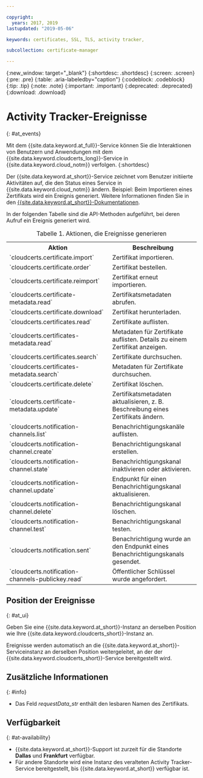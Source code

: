 ```yaml
---

copyright:
  years: 2017, 2019
lastupdated: "2019-05-06"

keywords: certificates, SSL, TLS, activity tracker,

subcollection: certificate-manager

---
```


{:new_window: target="_blank"}
{:shortdesc: .shortdesc}
{:screen: .screen}
{:pre: .pre}
{:table: .aria-labeledby="caption"}
{:codeblock: .codeblock}
{:tip: .tip}
{:note: .note}
{:important: .important}
{:deprecated: .deprecated}
{:download: .download}

# Activity Tracker-Ereignisse  
{: #at_events}

Mit dem {{site.data.keyword.at_full}}-Service können Sie die Interaktionen von Benutzern und Anwendungen mit dem {{site.data.keyword.cloudcerts_long}}-Service in {{site.data.keyword.cloud_notm}} verfolgen.
{:shortdesc}

Der {{site.data.keyword.at_short}}-Service zeichnet vom Benutzer initiierte Aktivitäten auf, die den Status eines Service in {{site.data.keyword.cloud_notm}} ändern. Beispiel: Beim Importieren eines Zertifikats wird ein Ereignis generiert. Weitere Informationen finden Sie in den [{{site.data.keyword.at_short}}-Dokumentationen](/docs/services/Activity-Tracker-with-LogDNA?topic=logdnaat-getting-started#getting-started).

In der folgenden Tabelle sind die API-Methoden aufgeführt, bei deren Aufruf ein Ereignis generiert wird.

<table>
  <caption>Tabelle 1. Aktionen, die Ereignisse generieren</caption>
  <tr>
    <th>Aktion</th>
	  <th>Beschreibung</th>
  </tr>
  <tr>
    <td>`cloudcerts.certificate.import`</td>
	  <td>Zertifikat importieren.</td>
  </tr>
  <tr>
    <td>`cloudcerts.certificate.order`</td>
	  <td>Zertifikat bestellen.</td>
  </tr>
  <tr>
    <td>`cloudcerts.certificate.reimport`</td>
	  <td>Zertifikat erneut importieren.</td>
  </tr>
  <tr>
    <td>`cloudcerts.certificate-metadata.read`</td>
	  <td>Zertifikatsmetadaten abrufen.</td>
  </tr>
  <tr>
    <td>`cloudcerts.certificate.download`</td>
	  <td>Zertifikat herunterladen.</td>
  </tr>
  <tr>
    <td>`cloudcerts.certificates.read`</td>
	  <td>Zertifikate auflisten.</td>
  </tr>
  <tr>
    <td>`cloudcerts.certificates-metadata.read`</td>
	  <td>Metadaten für Zertifikate auflisten. Details zu einem Zertifikat anzeigen.</td>
  </tr>
  <tr>
    <td>`cloudcerts.certificates.search`</td>
	  <td>Zertifikate durchsuchen.</td>
  </tr>
  <tr>
    <td>`cloudcerts.certificates-metadata.search`</td>
	  <td>Metadaten für Zertifikate durchsuchen.</td>
  </tr>
  <tr>
    <td>`cloudcerts.certificate.delete`</td>
	  <td>Zertifikat löschen.</td>
  </tr>
  <tr>
    <td>`cloudcerts.certificate-metadata.update`</td>
	  <td>Zertifikatsmetadaten aktualisieren, z. B. Beschreibung eines Zertifikats ändern.</td>
  </tr>
  <tr>
    <td>`cloudcerts.notification-channels.list`</td>
	  <td>Benachrichtigungskanäle auflisten.</td>
  </tr>
  <tr>
    <td>`cloudcerts.notification-channel.create`</td>
	  <td>Benachrichtigungskanal erstellen.</td>
  </tr>
  <tr>
    <td>`cloudcerts.notification-channel.state`</td>
	  <td>Benachrichtigungskanal inaktivieren oder aktivieren.</td>
  </tr>
  <tr>
    <td>`cloudcerts.notification-channel.update`</td>
	  <td>Endpunkt für einen Benachrichtigungskanal aktualisieren.</td>
  </tr>
  <tr>
    <td>`cloudcerts.notification-channel.delete`</td>
	  <td>Benachrichtigungskanal löschen.</td>
  </tr>
  <tr>
    <td>`cloudcerts.notification-channel.test`</td>
	  <td>Benachrichtigungskanal testen.</td>
  </tr>
  <tr>
    <td>`cloudcerts.notification.sent`</td>
	  <td>Benachrichtigung wurde an den Endpunkt eines Benachrichtigungskanals gesendet.</td>
  </tr>
  <tr>
    <td>`cloudcerts.notification-channels-publickey.read`</td>
	  <td>Öffentlicher Schlüssel wurde angefordert.</td>
  </tr>
</table>

## Position der Ereignisse
{: #at_ui}

Geben Sie eine {{site.data.keyword.at_short}}-Instanz an derselben Position wie Ihre {{site.data.keyword.cloudcerts_short}}-Instanz an.

Ereignisse werden automatisch an die {{site.data.keyword.at_short}}-Serviceinstanz an derselben Position weitergeleitet, an der der {{site.data.keyword.cloudcerts_short}}-Service bereitgestellt wird.

## Zusätzliche Informationen
{: #info}

* Das Feld *requestData_str* enthält den lesbaren Namen des Zertifikats.

## Verfügbarkeit
{: #at-availability}

* {{site.data.keyword.at_short}}-Support ist zurzeit für die Standorte **Dallas** und **Frankfurt** verfügbar.
* Für andere Standorte wird eine Instanz des veralteten Activity Tracker-Service bereitgestellt, bis {{site.data.keyword.at_short}} verfügbar ist.
